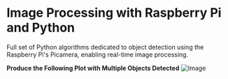 # Image Processing with Raspberry Pi and Python
Full set of Python algorithms dedicated to object detection using the Raspberry Pi's Picamera, enabling real-time image processing.

**Produce the Following Plot with Multiple Objects Detected**
![Image](https://static1.squarespace.com/static/59b037304c0dbfb092fbe894/t/5cd0b512c8302529c73ea2a4/1557181724709/dbscan_main_blog.png?format=1500w)
